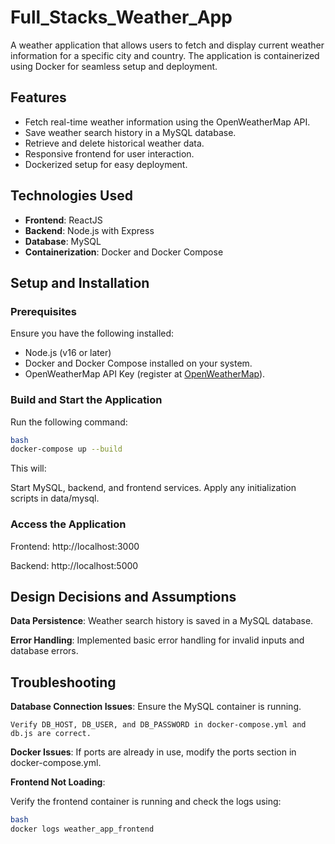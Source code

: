 # **Full_Stacks_Weather_App**

A weather application that allows users to fetch and display current weather information for a specific city and country. The application is containerized using Docker for seamless setup and deployment.


## **Features**
- Fetch real-time weather information using the OpenWeatherMap API.
- Save weather search history in a MySQL database.
- Retrieve and delete historical weather data.
- Responsive frontend for user interaction.
- Dockerized setup for easy deployment.


## **Technologies Used**
- **Frontend**: ReactJS
- **Backend**: Node.js with Express
- **Database**: MySQL
- **Containerization**: Docker and Docker Compose


## **Setup and Installation**

### **Prerequisites**
Ensure you have the following installed:
- Node.js (v16 or later)
- Docker and Docker Compose installed on your system.
- OpenWeatherMap API Key (register at [OpenWeatherMap](https://openweathermap.org/)).

### **Build and Start the Application**
Run the following command:

```bash
bash
docker-compose up --build
```

This will:

Start MySQL, backend, and frontend services.
Apply any initialization scripts in data/mysql.


### **Access the Application**

Frontend: http://localhost:3000

Backend: http://localhost:5000

## **Design Decisions and Assumptions**
**Data Persistence**: Weather search history is saved in a MySQL database.

**Error Handling**: Implemented basic error handling for invalid inputs and database errors.


## **Troubleshooting**
**Database Connection Issues**:
Ensure the MySQL container is running.
```
Verify DB_HOST, DB_USER, and DB_PASSWORD in docker-compose.yml and db.js are correct.
```
**Docker Issues**:
If ports are already in use, modify the ports section in docker-compose.yml.

**Frontend Not Loading**:

Verify the frontend container is running and check the logs using:
```bash
bash
docker logs weather_app_frontend
```